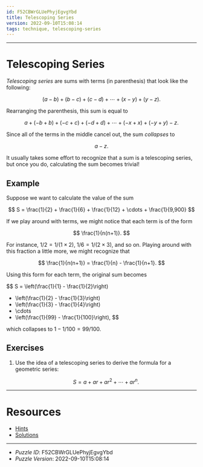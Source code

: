 ```yaml
---
id: F52CBWrGLUePhyjEgvgYbd
title: Telescoping Series
version: 2022-09-10T15:08:14
tags: technique, telescoping-series
---
```


--------------------------------------------------------------------------------------------

# Telescoping Series

_Telescoping series_ are sums with terms (in parenthesis) that look like the following:

$$
(a - b) + (b - c) + (c - d) + \cdots + (x - y) + (y - z).
$$

Rearranging the parenthesis, this sum is equal to

$$
a + (-b + b) + (-c + c) + (-d + d) + \cdots + (-x + x) + (-y + y) - z.
$$

Since all of the terms in the middle cancel out, the sum _collapses_ to

$$
a - z.
$$

It usually takes some effort to recognize that a sum is a telescoping series, but once you
do, calculating the sum becomes trivial!

## Example

Suppose we want to calculate the value of the sum

$$
S = \frac{1}{2} + \frac{1}{6} + \frac{1}{12} + \cdots + \frac{1}{9,900}
$$

If we play around with terms, we might notice that each term is of the form

$$
\frac{1}{n(n+1)}.
$$

For instance, $1/2 = 1/(1 \times 2)$, $1/6 = 1/(2 \times 3)$, and so on. Playing around
with this fraction a little more, we might recognize that

$$
\frac{1}{n(n+1)} = \frac{1}{n} - \frac{1}{n+1}.
$$

Using this form for each term, the original sum becomes

$$
S = \left(\frac{1}{1} - \frac{1}{2}\right)
  + \left(\frac{1}{2} - \frac{1}{3}\right)
  + \left(\frac{1}{3} - \frac{1}{4}\right)
  + \cdots
  + \left(\frac{1}{99} - \frac{1}{100}\right),
$$

which collapses to $1 - 1/100 = 99/100$.

## Exercises

1. Use the idea of a telescoping series to derive the formula for a geometric series:

   $$
   S = a + a r + a r^2 + \cdots + a r^n.
   $$

--------------------------------------------------------------------------------------------

# Resources

* [Hints](F52CBWrGLUePhyjEgvgYbd-hints.md)
* [Solutions](F52CBWrGLUePhyjEgvgYbd-solutions.md)

--------------------------------------------------------------------------------------------

* _Puzzle ID_: F52CBWrGLUePhyjEgvgYbd
* _Puzzle Version_: 2022-09-10T15:08:14

